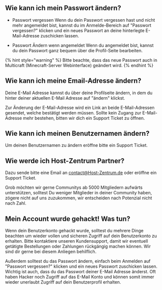 ## Wie kann ich mein Passwort ändern?

* Passwort vergessen
Wenn du dein Passwort vergessen hast und nicht mehr angemeldet bist, kannst du im Anmelde-Bereich auf "Passwort vergessen?" klicken und ein neues Passwort an deine hinterlegte E-Mail-Adresse zuschicken lassen.

* Passwort Ändern wenn angemeldet
Wenn du angemeldet bist, kannst du dein Passwort ganz bequem über die Profil-Seite bearbeiten.

 {% hint style="warning" %}
Bitte beachte, dass das neue Passwort auch in Multicraft (Minecraft-Server Webinterface) geändert wird.
{% endhint %}


## Wie kann ich meine Email-Adresse ändern?

Deine E-Mail Adresse kannst du über deine Profilseite ändern, in dem du hinter deiner aktuellen E-Mail Adresse auf "ändern" klickst.

Zur Änderung der E-Mail-Adresse wird ein Link an beide E-Mail-Adressen gesendet, welche bestätigt werden müssen.
Sollte kein Zugang zur E-Mail-Adresse mehr bestehen, bitten wir dich ein Support Ticket zu öffnen.


## Wie kann ich meinen Benutzernamen ändern?

Um deinen Benutzernamen zu ändern eröffne bitte ein Support Ticket.


## Wie werde ich Host-Zentrum Partner?

Dazu sende bitte eine Email an contact@Host-Zentrum.de oder eröffne ein Support Ticket.

Grob möchten wir gerne Communitys ab 5000 Mitgliedern aufwärts unterstützen, 
solltest Du weniger Mitglieder in deiner Community haben, zögere nicht auf uns zuzukommen, wir entscheiden nach Potenzial nicht nach Zahl.


## Mein Account wurde gehackt! Was tun?

Wenn dein Benutzerkonto gehackt wurde, solltest du mehrere Dinge beachten um wieder vollen und sicheren Zugriff auf dein Benutzerkonto zu erhalten.
Bitte kontaktiere unseren Kundensupport, damit wir eventuell getätigte Bestellungen oder Zahlungen rückgängig machen können. Wir sind dir gerne bei diesem Anliegen behilflich.

Außerdem solltest du das Passwort ändern, einfach beim Anmelden auf "Passwort vergessen?" klicken und ein neues Passwort zuschicken lassen.
Wichtig ist auch, dass du das Passwort deiner E-Mail Adresse änderst. Oft haben Hacker noch Zugriff auf das E-Mail Konto und können somit immer wieder unerlaubt Zugriff auf dein Benutzerprofil erhalten.